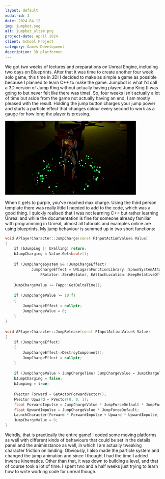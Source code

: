 ```yaml
---
layout: default
modal-id: 3
date: 2024-04-12
img: jumpbot.png
alt: jumpbot_altsm.png
project-date: April 2024
client: School Project
category: Games Development
description: 3D platformer
---
```

We got two weeks of lectures and preparations on Unreal Engine, including two days on Blueprints. After that
it was time to create another four week solo game, this time in 3D!
I decided to make as simple a game as possible because I planned to learn C++ to make the game. Jumpbot is
what I'd call a 3D version of Jump King without actually having played Jump King (I was going to but never
felt like there was time). So, four weeks isn't actually a lot of time but aside from the game not actually
having an end, I am mostly pleased with the result.
Holding the jump button charges your jump power and starts a particle effect that changes colour every second
to work as a gauge for how long the player is pressing.

![Gif of jumpbot charging and jumping](img/portfolio/Jumpbot/botjumping.gif "I can see my house from heeeeere!")

When it gets to purple, you've reached max charge.
Using the third person template there was really little I needed to add to the code, which was a good thing.
I quickly realised that I was not learning C++ but rather learning Unreal and while the documentation is fine
for someone already familiar with programming in Unreal, almost all tutorials and examples online are using
blueprints. My jump behaviour is summed up in two short functions:

````cpp
void APlayerCharacter::JumpCharge(const FInputActionValue& Value)
{
	if (bJumping || bFalling) return;
	bJumpCharging = Value.Get<bool>();

	if (JumpChargeSystem && !JumpChargeEffect)
			JumpChargeEffect = UNiagaraFunctionLibrary::SpawnSystemAttached(JumpChargeSystem, GetMesh(), "spine_05", JumpChargeEffectOffset,
				FRotator::ZeroRotator, EAttachLocation::KeepRelativeOffset, true, true, ENCPoolMethod::None, true);

	JumpChargeValue += FApp::GetDeltaTime();

	if (JumpChargeValue >= 10.f)
	{
		JumpChargeEffect = nullptr;
		JumpChargeValue = 0;
	}
}

void APlayerCharacter::JumpRelease(const FInputActionValue& Value)
{
	if (JumpChargeEffect)
	{
		JumpChargeEffect->DestroyComponent();
		JumpChargeEffect = nullptr;
	}

	if (JumpChargeValue > JumpChargeTime) JumpChargeValue = JumpChargeTime;
	bJumpCharging = false;
	bJumping = true;
	
	FVector Forward = GetActorForwardVector();
	FVector Upward = FVector(0, 0, 1);
	float ForwardImpulse = JumpChargeValue * JumpForceDefault * JumpForwardRatio;
	float UpwardImpulse = JumpChargeValue * JumpForceDefault;
	LaunchCharacter(Forward * ForwardImpulse + Upward * UpwardImpulse, true, true);
	JumpChargeValue = 0;
}
````

Weirdly, that is practically the entire game! I coded some moving platforms as well with different kinds of
behaviours that could be set in the details panel and the animinstance as well, in which I am actually
tweaking character friction on landing. Obviously, I also made the particle system and changed the jump
animation and since I thought I had the time I added inverse kinematics. Other than that, it was down to
building a level, and that of course took a lot of time. I spent two and a half weeks just trying to learn
how to write working code for unreal though.